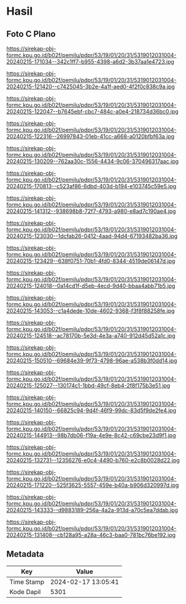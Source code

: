 # Hasil

## Foto C Plano

https://sirekap-obj-formc.kpu.go.id/b02f/pemilu/pdpr/53/19/01/20/31/5319012031004-20240215-171034--342c1ff7-b955-4398-a6d2-3b37aa1e4723.jpg

https://sirekap-obj-formc.kpu.go.id/b02f/pemilu/pdpr/53/19/01/20/31/5319012031004-20240215-121420--c7425045-3b2e-4a1f-aed0-4f2f0c838c9a.jpg

https://sirekap-obj-formc.kpu.go.id/b02f/pemilu/pdpr/53/19/01/20/31/5319012031004-20240215-122047--b7645ebf-cbc7-484c-a0e4-218734d36bc0.jpg

https://sirekap-obj-formc.kpu.go.id/b02f/pemilu/pdpr/53/19/01/20/31/5319012031004-20240215-122316--26997843-01eb-41cc-a668-a0120bfbf63a.jpg

https://sirekap-obj-formc.kpu.go.id/b02f/pemilu/pdpr/53/19/01/20/31/5319012031004-20240215-130209--762aa30c-1556-4434-9c06-370496317aac.jpg

https://sirekap-obj-formc.kpu.go.id/b02f/pemilu/pdpr/53/19/01/20/31/5319012031004-20240215-170813--c523af86-6dbd-403d-b194-e103745c59e5.jpg

https://sirekap-obj-formc.kpu.go.id/b02f/pemilu/pdpr/53/19/01/20/31/5319012031004-20240215-141312--938698b8-72f7-4793-a980-e8ad7c190ae4.jpg

https://sirekap-obj-formc.kpu.go.id/b02f/pemilu/pdpr/53/19/01/20/31/5319012031004-20240215-123030--1dcfab26-0412-4aad-94d4-67193482ba36.jpg

https://sirekap-obj-formc.kpu.go.id/b02f/pemilu/pdpr/53/19/01/20/31/5319012031004-20240215-123429--638f0751-70b1-4fd0-8344-4519de06147d.jpg

https://sirekap-obj-formc.kpu.go.id/b02f/pemilu/pdpr/53/19/01/20/31/5319012031004-20240215-124018--0a14cd1f-d5eb-4ecd-9d40-bbaa4abb71b5.jpg

https://sirekap-obj-formc.kpu.go.id/b02f/pemilu/pdpr/53/19/01/20/31/5319012031004-20240215-143053--c1a4dede-10de-4602-9368-f3f8f88258fe.jpg

https://sirekap-obj-formc.kpu.go.id/b02f/pemilu/pdpr/53/19/01/20/31/5319012031004-20240215-124518--ac78170b-5e3d-4e3a-a740-912d45d52a1c.jpg

https://sirekap-obj-formc.kpu.go.id/b02f/pemilu/pdpr/53/19/01/20/31/5319012031004-20240215-150510--69684e39-9f73-4798-96ae-a538b3f0dd14.jpg

https://sirekap-obj-formc.kpu.go.id/b02f/pemilu/pdpr/53/19/01/20/31/5319012031004-20240215-125027--130174c1-1bbd-49cf-8eb4-2f8f175b3e51.jpg

https://sirekap-obj-formc.kpu.go.id/b02f/pemilu/pdpr/53/19/01/20/31/5319012031004-20240215-140150--66825c94-9d4f-46f9-99dc-83d5f9de2fe4.jpg

https://sirekap-obj-formc.kpu.go.id/b02f/pemilu/pdpr/53/19/01/20/31/5319012031004-20240215-144913--98b7db06-f19a-4e9e-8c42-c69cbe23d9f1.jpg

https://sirekap-obj-formc.kpu.go.id/b02f/pemilu/pdpr/53/19/01/20/31/5319012031004-20240215-132731--12356276-e0c4-4490-b760-e2c8b0028d22.jpg

https://sirekap-obj-formc.kpu.go.id/b02f/pemilu/pdpr/53/19/01/20/31/5319012031004-20240215-171220--525f3625-5557-459e-b40a-b906d320997d.jpg

https://sirekap-obj-formc.kpu.go.id/b02f/pemilu/pdpr/53/19/01/20/31/5319012031004-20240215-143333--d9883189-256a-4a2a-913d-a70c5ea7ddab.jpg

https://sirekap-obj-formc.kpu.go.id/b02f/pemilu/pdpr/53/19/01/20/31/5319012031004-20240215-131408--cb128a95-a28a-46c3-baa0-781bc76be192.jpg


## Metadata

| Key        | Value               |
| ---------- | ------------------- |
| Time Stamp | 2024-02-17 13:05:41 |
| Kode Dapil | 5301                |



